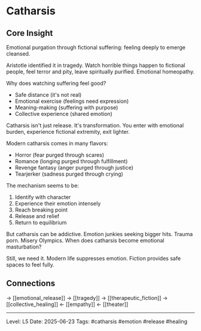 # Catharsis

## Core Insight
Emotional purgation through fictional suffering: feeling deeply to emerge cleansed.

Aristotle identified it in tragedy. Watch horrible things happen to fictional people, feel terror and pity, leave spiritually purified. Emotional homeopathy.

Why does watching suffering feel good?
- Safe distance (it's not real)
- Emotional exercise (feelings need expression)
- Meaning-making (suffering with purpose)
- Collective experience (shared emotion)

Catharsis isn't just release. It's transformation. You enter with emotional burden, experience fictional extremity, exit lighter.

Modern catharsis comes in many flavors:
- Horror (fear purged through scares)
- Romance (longing purged through fulfillment)
- Revenge fantasy (anger purged through justice)
- Tearjerker (sadness purged through crying)

The mechanism seems to be:
1. Identify with character
2. Experience their emotion intensely
3. Reach breaking point
4. Release and relief
5. Return to equilibrium

But catharsis can be addictive. Emotion junkies seeking bigger hits. Trauma porn. Misery Olympics. When does catharsis become emotional masturbation?

Still, we need it. Modern life suppresses emotion. Fiction provides safe spaces to feel fully.

## Connections
→ [[emotional_release]]
→ [[tragedy]]
→ [[therapeutic_fiction]]
→ [[collective_healing]]
← [[empathy]]
← [[theater]]

---
Level: L5
Date: 2025-06-23
Tags: #catharsis #emotion #release #healing